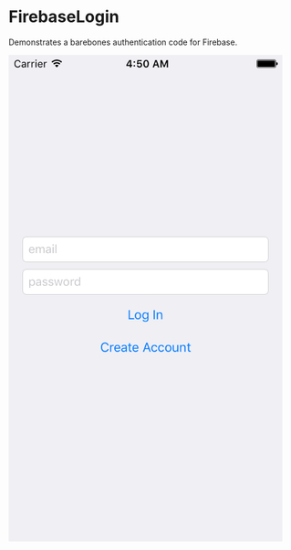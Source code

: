 # FirebaseLogin
Demonstrates a barebones authentication code for Firebase.

![login screen](/Images/screen.png)
